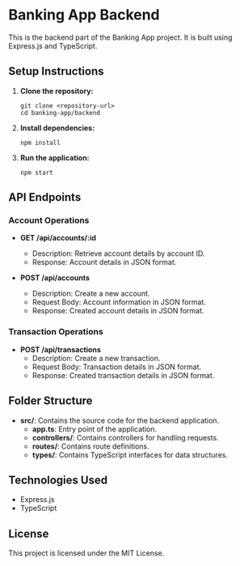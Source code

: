 # Banking App Backend

This is the backend part of the Banking App project. It is built using Express.js and TypeScript.

## Setup Instructions

1. **Clone the repository:**
   ```
   git clone <repository-url>
   cd banking-app/backend
   ```

2. **Install dependencies:**
   ```
   npm install
   ```

3. **Run the application:**
   ```
   npm start
   ```

## API Endpoints

### Account Operations

- **GET /api/accounts/:id**
  - Description: Retrieve account details by account ID.
  - Response: Account details in JSON format.

- **POST /api/accounts**
  - Description: Create a new account.
  - Request Body: Account information in JSON format.
  - Response: Created account details in JSON format.

### Transaction Operations

- **POST /api/transactions**
  - Description: Create a new transaction.
  - Request Body: Transaction details in JSON format.
  - Response: Created transaction details in JSON format.

## Folder Structure

- **src/**: Contains the source code for the backend application.
  - **app.ts**: Entry point of the application.
  - **controllers/**: Contains controllers for handling requests.
  - **routes/**: Contains route definitions.
  - **types/**: Contains TypeScript interfaces for data structures.

## Technologies Used

- Express.js
- TypeScript

## License

This project is licensed under the MIT License.